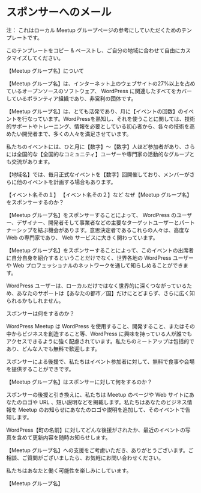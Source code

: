 <!-- # Sponsor Email -->
# スポンサーへのメール

<!-- Alert: This is a template that may inspire the text for your local Meetup group page. -->
注： これはローカル Meetup グループページの参考にしていただくためのテンプレートです。

<!-- Feel free to copy and paste this template and customize it for your area. -->
このテンプレートをコピー & ペーストし、ご自分の地域に合わせて自由にカスタマイズしてください。

<!-- About \[Your Group Name\] User Group -->
【Meetup グループ名】について

<!-- \[Your Group Name\] is a casual, volunteer-organized, non-profit meetup covering everything related to WordPress the free and open source publishing software that powers more than 27% of websites on the Internet. -->
【Meetup グループ名】は、インターネット上のウェブサイトの27%以上を占めているオープンソースのソフトウェア、 WordPress に関連したすべてをカバーしているボランティア組織であり、非営利の団体です。

<!-- \[Your Group Name\] is very active and meets \[number of events\] a month. We cater to people across the spectrum when it comes to WordPress familiarity and use, from beginners who need technical support, training and information to developers who are looking to sharpen their skills. -->
【Meetup グループ名】は、とても活発であり、月に【イベントの回数】のイベントを行なっています。WordPressを熟知し、それを使うことに関しては、技術的サポートやトレーニング、情報を必要としている初心者から、各々の技術を高めたい開発者まで、多くの人々を満足させています。

<!-- Our events tend to attract between \[number\] – \[number\] members a month, and reach an active group of nationwide \[National Community\] users and professionals as well. -->
私たちのイベントには、ひと月に【数字】〜【数字】人ほど参加者があり、さらには全国的な【全国的なコミュニティ】ユーザーや専門家の活動的なグループとも交流があります。

<!-- In \[Your Town\] we have \[number\] formal events every month, with other events happening as members choose to organize them. -->
【地域名】では、毎月正式なイベントを【数字】回開催しており、メンバーがさらに他のイベントを計画する場合もあります。

<!-- \[Event 1\]
\[Event 2\] etc.
Why Sponsor \[Your Group Name\]? -->
【イベント名その１】
【イベント名その２】など
なぜ【Meetup グループ名】をスポンサーするのか？

<!-- By sponsoring \[Your Group Name\] you will have the opportunity to partner with a key target audience of WordPress users, designers, developers, and business people. This group of decision makers are sophisticated web professionals and heavily dependent on web services. -->
【Meetup グループ名】をスポンサーすることによって、 WordPress のユーザー、デザイナー、開発者そして事業者などの主要なターゲットユーザーとパートナーシップを結ぶ機会があります。意思決定者であるこれらの人々は、高度な Web の専門家であり、 Web サービスに大きく関わっています。

<!-- By sponsoring \[Your Group Name\], you are not only presenting yourself to the attendees of this event, but also gaining exposure throughout their network of WordPress users and web professionals around the world. -->
【Meetup グループ名】をスポンサーすることによって、このイベントの出席者に自分自身を紹介するということだけでなく、世界各地の WordPress ユーザーや Web プロフェッショナルのネットワークを通して知らしめることができます。

<!-- WordPress users are heavily connected, not just locally but internationally, so your support may be observed, not just in \[your town/country\], but also beyond. -->
WordPress ユーザーは、ローカルだけではなく世界的に深くつながっているため、あなたのサポートは【あなたの都市／国】だけにとどまらず、さらに広く知られるかもしれません。

<!-- What will your sponsorship do? -->
スポンサーは何をするのか？

<!-- WordPress meetups are strongly geared towards making WordPress as open and accessible to anyone who is interested in learning about using it, developing for it, or making a business out of it. Our meetups are inclusive, welcoming and open to anyone at no cost. -->
WordPress Meetup は WordPress を使用すること、開発すること、またはその中からビジネスを創造すること等、WordPress に興味を持っている人が誰でもアクセスできるように強く配慮されています。私たちのミートアップは包括的であり、どんな人でも無料で歓迎します。

<!-- Sponsorships allow us to offer the Meetup to our members with food and a great venue for free. -->
スポンサーによる後援で、私たちはイベント参加者に対して、無料で食事や会場を提供することができです。

<!-- What will \[Your Group Name\] do for you? -->
【Meetup グループ名】はスポンサーに対して何をするのか？

<!-- In return for your sponsorship, we will feature your logo, URL and a short description on our Meetup page and website. We will add your logo and details, with a description of your business on our Meetup news slides and give you a shout out at the event. -->
スポンサーの後援と引き換えに、私たちは Meetup のページや Web サイトにあなたのロゴや URL 、短い説明などを掲載します。私たちはあなたのビジネス情報を Meetup のお知らせにあなたのロゴや説明を追加して、そのイベントで告知します。

<!-- From time to time, we will send you updates of what your sponsorship has done for WordPress \[your-town\], including pictures of recent events. -->
WordPress【町の名前】に対してどんな後援がされたか、最近のイベントの写真を含めて更新内容を随時お知らせします。

<!-- Thank you for taking the time to consider sponsoring \[Your Group Name\]. Please do not hesitate to contact us if you would like to discuss this further or have any questions. -->
【Meetup グループ名】への支援をご考慮いただき、ありがとうございます。ご相談、ご質問がございましたら、お気軽にお問い合わせください。

<!-- We looking forward to the possibility of working with you. -->
私たちはあなたと働く可能性を楽しみにしています。

<!-- \[Your Group Name\] -->
【Meetup グループ名】
